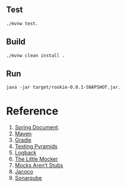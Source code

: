 ## Test
```./mvnw test.```

## Build 
```./mvnw clean install .```

## Run
```java -jar target/rookie-0.0.1-SNAPSHOT.jar.```

# Reference
1. [Spring Document](https://docs.spring.io/spring/docs/current/spring-framework-reference/index.html).
2. [Maven](https://maven.apache.org)
3. [Gradle](https://gradle.org)
4. [Testing Pyramids](https://watirmelon.blog/testing-pyramids)
5. [Logback](https://logback.qos.ch)
6. [The Little Mocker](https://blog.cleancoder.com/uncle-bob/2014/05/14/TheLittleMocker.html)
7. [Mocks Aren’t Stubs](https://martinfowler.com/articles/mocksArentStubs.html)
8. [Jacoco](https://site.mockito.org)
9. [Sonarqube](https://www.sonarqube.org/)
